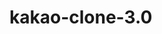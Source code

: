 # kakao-clone-3.0

<!-- 20/01/07
friends.html
1. navigation 스크롤이 되어도 고정하게 postion:fixed 사용 width 지정
2. icon들이 padding 때문에 보이지 않아서 box-sizing:border-box 사용
 -->
